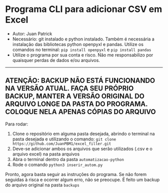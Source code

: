 # Programa CLI para adicionar CSV em Excel
- Autor: Juan Patrick
- Necessário: git instalado e python instalado. Também é necessária a instalação das bibliotecas python openpyxl e pandas. Utilize os comandos no terminal: `pip install openpyxl` e `pip install pandas`
- Utilize o programa por sua conta e risco. Não me responsabilizo por quaisquer perdas de dados e/ou arquivos.
---
## ATENÇÃO: BACKUP NÃO ESTÁ FUNCIONANDO NA VERSÃO ATUAL. FAÇA SEU PRÓPRIO BACKUP, MANTER A VERSÃO ORIGINAL DO ARQUIVO LONGE DA PASTA DO PROGRAMA. COLOQUE NELA APENAS CÓPIAS DO ARQUIVO
Para rodar: 
1. Clone o repositório em alguma pasta desejada, abrindo o terminal na pasta desejada e utilizando o comando: `git clone https://github.com/JuanPBM1/excel_filler.git`
2. Deve-se adicionar ambos os arquivos que serão utilizados (.csv e o arquivo excel) na pasta arquivos
3. Abra o terminal dentro da pasta `automatizacao-python`
4. Rode o comando `python3 inserir_autom.py`

Pronto, agora basta seguir as instruções do programa. Se não forem seguidas à risca e ocorrer algum erro, não se preocupe. É feito um backup do arquivo original na pasta `backups`
